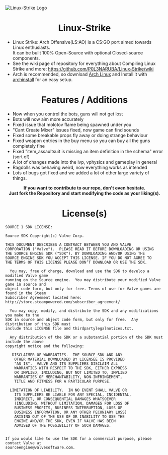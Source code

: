 ![Linux-Strike Logo](https://github.com/user-attachments/assets/b900033d-ade3-474d-9862-6481f664c558)

<h1 align="center"> Linux-Strike </h1>

* Linux Strike: Arch Offensive(LS:AO) is a CS:GO port aimed towards Linux enthusiasts.<br>
It can be built 100% Open-Source with optional Closed-source components.<br>
* See the wiki page of repository for everything about Compiling Linux Strike and more: https://github.com/P0L3NARUBA/Linux-Strike/wiki
* Arch is recommended, so download [Arch Linux](https://archlinux.org/) and Install it with [archinstall](https://wiki.archlinux.org/title/Archinstall) for an easy setup. 

 <h1 align="center"> Features / Additions </h1>
 
 - Now when you control the bots, guns will not get lost
 - Bots will now aim more accurately
 - Fixed issue that molotov flame being spawned under you 
 - "Cant Create Mixer" issues fixed, now game can find sounds
 - Fixed some breakable props fly away or doing strange behaviour
 - Fixed weapon entries in the buy menu so you can buy all the guns completely fine
 - Fixed "item_assaultsuit is missing an item definition in the schema" error (sort of)
 - A lot of changes made into the ivp, vphysics and gameplay in general
 - Ragdolls was behaving weird, now everything works as intended
 - Lots of bugs got fixed and we added a lot of other large variety of things.

**<p align="center">
If you want to contribute to our repo, don't even hesitate.<br>
Just fork the Repository and start modifying the code as your liking(s).</p>**

<h1 align="center"> License(s) </h1>

```
SOURCE 1 SDK LICENSE:

Source SDK Copyright(c) Valve Corp.  

THIS DOCUMENT DESCRIBES A CONTRACT BETWEEN YOU AND VALVE 
CORPORATION ("Valve").  PLEASE READ IT BEFORE DOWNLOADING OR USING 
THE SOURCE ENGINE SDK ("SDK"). BY DOWNLOADING AND/OR USING THE 
SOURCE ENGINE SDK YOU ACCEPT THIS LICENSE. IF YOU DO NOT AGREE TO 
THE TERMS OF THIS LICENSE PLEASE DON’T DOWNLOAD OR USE THE SDK.  

  You may, free of charge, download and use the SDK to develop a modified Valve game 
running on the Source engine.  You may distribute your modified Valve game in source and 
object code form, but only for free. Terms of use for Valve games are found in the Steam 
Subscriber Agreement located here: http://store.steampowered.com/subscriber_agreement/ 

  You may copy, modify, and distribute the SDK and any modifications you make to the 
SDK in source and object code form, but only for free.  Any distribution of this SDK must 
include this LICENSE file and thirdpartylegalnotices.txt.  
 
  Any distribution of the SDK or a substantial portion of the SDK must include the above 
copyright notice and the following: 

   DISCLAIMER OF WARRANTIES.  THE SOURCE SDK AND ANY 
    OTHER MATERIAL DOWNLOADED BY LICENSEE IS PROVIDED 
    "AS IS".  VALVE AND ITS SUPPLIERS DISCLAIM ALL 
    WARRANTIES WITH RESPECT TO THE SDK, EITHER EXPRESS 
    OR IMPLIED, INCLUDING, BUT NOT LIMITED TO, IMPLIED 
    WARRANTIES OF MERCHANTABILITY, NON-INFRINGEMENT, 
    TITLE AND FITNESS FOR A PARTICULAR PURPOSE.  

  LIMITATION OF LIABILITY.  IN NO EVENT SHALL VALVE OR 
    ITS SUPPLIERS BE LIABLE FOR ANY SPECIAL, INCIDENTAL, 
    INDIRECT, OR CONSEQUENTIAL DAMAGES WHATSOEVER 
    (INCLUDING, WITHOUT LIMITATION, DAMAGES FOR LOSS OF 
    BUSINESS PROFITS, BUSINESS INTERRUPTION, LOSS OF 
    BUSINESS INFORMATION, OR ANY OTHER PECUNIARY LOSS) 
    ARISING OUT OF THE USE OF OR INABILITY TO USE THE 
    ENGINE AND/OR THE SDK, EVEN IF VALVE HAS BEEN 
    ADVISED OF THE POSSIBILITY OF SUCH DAMAGES.  
 
       
If you would like to use the SDK for a commercial purpose, please contact Valve at 
sourceengine@valvesoftware.com.
```
